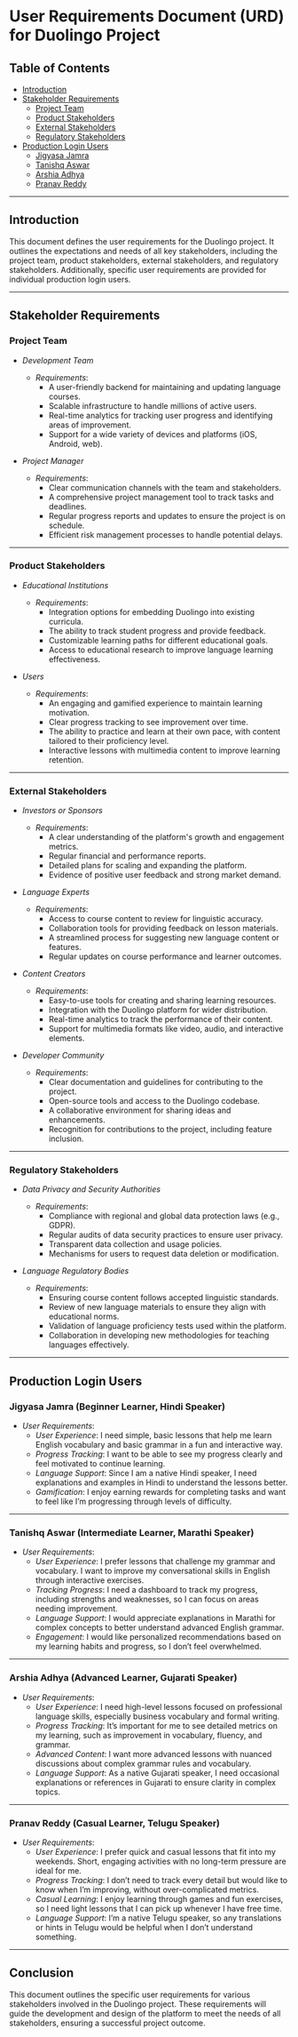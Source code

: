 
# User Requirements Document (URD) for Duolingo Project

## Table of Contents

- [Introduction](#introduction)
- [Stakeholder Requirements](#stakeholder-requirements)
  - [Project Team](#project-team)
  - [Product Stakeholders](#product-stakeholders)
  - [External Stakeholders](#external-stakeholders)
  - [Regulatory Stakeholders](#regulatory-stakeholders)
- [Production Login Users](#production-login-users)
  - [Jigyasa Jamra](#jigyasa-jamra)
  - [Tanishq Aswar](#tanishq-aswar)
  - [Arshia Adhya](#arshia-adhya)
  - [Pranav Reddy](#pranav-reddy)

---

## Introduction

This document defines the user requirements for the Duolingo project. It outlines the expectations and needs of all key stakeholders, including the project team, product stakeholders, external stakeholders, and regulatory stakeholders. Additionally, specific user requirements are provided for individual production login users.

---

## Stakeholder Requirements

### Project Team

- *Development Team*
  - *Requirements*:
    - A user-friendly backend for maintaining and updating language courses.
    - Scalable infrastructure to handle millions of active users.
    - Real-time analytics for tracking user progress and identifying areas of improvement.
    - Support for a wide variety of devices and platforms (iOS, Android, web).
  
- *Project Manager*
  - *Requirements*:
    - Clear communication channels with the team and stakeholders.
    - A comprehensive project management tool to track tasks and deadlines.
    - Regular progress reports and updates to ensure the project is on schedule.
    - Efficient risk management processes to handle potential delays.

---

### Product Stakeholders

- *Educational Institutions*
  - *Requirements*:
    - Integration options for embedding Duolingo into existing curricula.
    - The ability to track student progress and provide feedback.
    - Customizable learning paths for different educational goals.
    - Access to educational research to improve language learning effectiveness.

- *Users*
  - *Requirements*:
    - An engaging and gamified experience to maintain learning motivation.
    - Clear progress tracking to see improvement over time.
    - The ability to practice and learn at their own pace, with content tailored to their proficiency level.
    - Interactive lessons with multimedia content to improve learning retention.

---

### External Stakeholders

- *Investors or Sponsors*
  - *Requirements*:
    - A clear understanding of the platform's growth and engagement metrics.
    - Regular financial and performance reports.
    - Detailed plans for scaling and expanding the platform.
    - Evidence of positive user feedback and strong market demand.

- *Language Experts*
  - *Requirements*:
    - Access to course content to review for linguistic accuracy.
    - Collaboration tools for providing feedback on lesson materials.
    - A streamlined process for suggesting new language content or features.
    - Regular updates on course performance and learner outcomes.

- *Content Creators*
  - *Requirements*:
    - Easy-to-use tools for creating and sharing learning resources.
    - Integration with the Duolingo platform for wider distribution.
    - Real-time analytics to track the performance of their content.
    - Support for multimedia formats like video, audio, and interactive elements.

- *Developer Community*
  - *Requirements*:
    - Clear documentation and guidelines for contributing to the project.
    - Open-source tools and access to the Duolingo codebase.
    - A collaborative environment for sharing ideas and enhancements.
    - Recognition for contributions to the project, including feature inclusion.

---

### Regulatory Stakeholders

- *Data Privacy and Security Authorities*
  - *Requirements*:
    - Compliance with regional and global data protection laws (e.g., GDPR).
    - Regular audits of data security practices to ensure user privacy.
    - Transparent data collection and usage policies.
    - Mechanisms for users to request data deletion or modification.

- *Language Regulatory Bodies*
  - *Requirements*:
    - Ensuring course content follows accepted linguistic standards.
    - Review of new language materials to ensure they align with educational norms.
    - Validation of language proficiency tests used within the platform.
    - Collaboration in developing new methodologies for teaching languages effectively.

---

## Production Login Users

### Jigyasa Jamra (Beginner Learner, Hindi Speaker)

- *User Requirements*:
  - *User Experience*: I need simple, basic lessons that help me learn English vocabulary and basic grammar in a fun and interactive way.
  - *Progress Tracking*: I want to be able to see my progress clearly and feel motivated to continue learning.
  - *Language Support*: Since I am a native Hindi speaker, I need explanations and examples in Hindi to understand the lessons better.
  - *Gamification*: I enjoy earning rewards for completing tasks and want to feel like I’m progressing through levels of difficulty.

---

### Tanishq Aswar (Intermediate Learner, Marathi Speaker)

- *User Requirements*:
  - *User Experience*: I prefer lessons that challenge my grammar and vocabulary. I want to improve my conversational skills in English through interactive exercises.
  - *Tracking Progress*: I need a dashboard to track my progress, including strengths and weaknesses, so I can focus on areas needing improvement.
  - *Language Support*: I would appreciate explanations in Marathi for complex concepts to better understand advanced English grammar.
  - *Engagement*: I would like personalized recommendations based on my learning habits and progress, so I don’t feel overwhelmed.

---

### Arshia Adhya (Advanced Learner, Gujarati Speaker)

- *User Requirements*:
  - *User Experience*: I need high-level lessons focused on professional language skills, especially business vocabulary and formal writing.
  - *Progress Tracking*: It’s important for me to see detailed metrics on my learning, such as improvement in vocabulary, fluency, and grammar.
  - *Advanced Content*: I want more advanced lessons with nuanced discussions about complex grammar rules and vocabulary.
  - *Language Support*: As a native Gujarati speaker, I need occasional explanations or references in Gujarati to ensure clarity in complex topics.

---

### Pranav Reddy (Casual Learner, Telugu Speaker)

- *User Requirements*:
  - *User Experience*: I prefer quick and casual lessons that fit into my weekends. Short, engaging activities with no long-term pressure are ideal for me.
  - *Progress Tracking*: I don’t need to track every detail but would like to know when I’m improving, without over-complicated metrics.
  - *Casual Learning*: I enjoy learning through games and fun exercises, so I need light lessons that I can pick up whenever I have free time.
  - *Language Support*: I’m a native Telugu speaker, so any translations or hints in Telugu would be helpful when I don’t understand something.

---

## Conclusion

This document outlines the specific user requirements for various stakeholders involved in the Duolingo project. These requirements will guide the development and design of the platform to meet the needs of all stakeholders, ensuring a successful project outcome.
